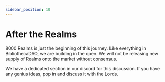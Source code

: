 ```yaml
---
sidebar_position: 10
---
```


# After the Realms

8000 Realms is just the beginning of this journey. Like everything in BibliothecaDAO, we are building in the open. We will not be releasing new supply of Realms onto the market without consensus.

We have a dedicated section in our discord for this discussion. If you have any genius ideas, pop in and discuss it with the Lords. 